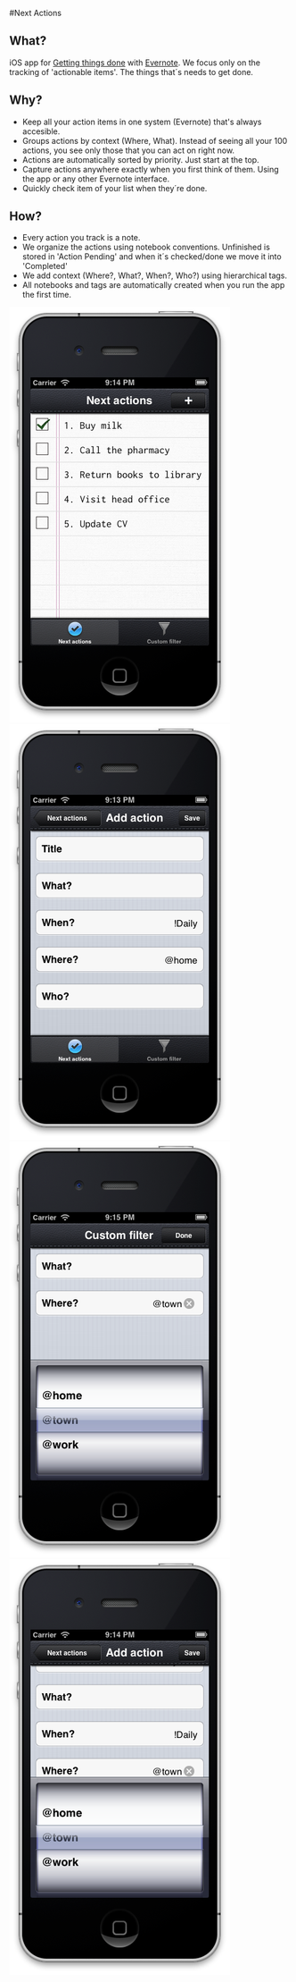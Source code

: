#Next Actions

## What?
iOS app for [Getting things done](http://en.wikipedia.org/wiki/Getting_Things_Done) with [Evernote](http://www.evernote.com). We focus only on the tracking of 'actionable items'. The things that´s needs to get done.

## Why?
* Keep all your action items in one system (Evernote) that's always accesible.
* Groups actions by context (Where, What). Instead of seeing all your 100 actions, you see only those that you can act on right now.
* Actions are automatically sorted by priority. Just start at the top.
* Capture actions anywhere exactly when you first think of them. Using the app or any other Evernote interface.
* Quickly check item of your list when they´re done.
 
## How?
* Every action you track is a note.
* We organize the actions using notebook conventions. Unfinished is stored in 'Action Pending' and when it´s checked/done we move it into 'Completed'
* We add context (Where?, What?, When?, Who?) using hierarchical tags.
* All notebooks and tags are automatically created when you run the app the first time.

![Screenshot of the main view](/screen_shots/next_actions.png)
![Screenshot of adding action](/screen_shots/add_action.png)
![Screenshot of changing context/filter](/screen_shots/filter.png)
![Screenshot of adding action with picker](/screen_shots/add_action_with_picker.png)
